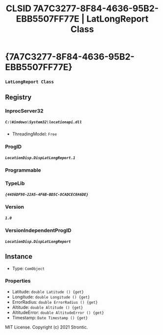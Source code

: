 ﻿---
title: "CLSID 7A7C3277-8F84-4636-95B2-EBB5507FF77E | LatLongReport Class"
excerpt: What is COM-Object CLSID 7A7C3277-8F84-4636-95B2-EBB5507FF77E?
---

# {7A7C3277-8F84-4636-95B2-EBB5507FF77E}

### `LatLongReport Class`

## Registry


### InprocServer32

##### `C:\Windows\System32\locationapi.dll`
* ThreadingModel: `Free`

### ProgID

##### `LocationDisp.DispLatLongReport.1`

### Programmable


### TypeLib

##### `{4486DF98-22A5-4F6B-BD5C-8CADCEC0A6DE}`

### Version

##### `1.0`

### VersionIndependentProgID

##### `LocationDisp.DispLatLongReport`

## Instance

* Type: `ComObject`

### Properties

* Latitude: `double Latitude () {get} `
* Longitude: `double Longitude () {get} `
* ErrorRadius: `double ErrorRadius () {get} `
* Altitude: `double Altitude () {get} `
* AltitudeError: `double AltitudeError () {get} `
* Timestamp: `Date Timestamp () {get} `

MIT License. Copyright (c) 2021 Strontic.



